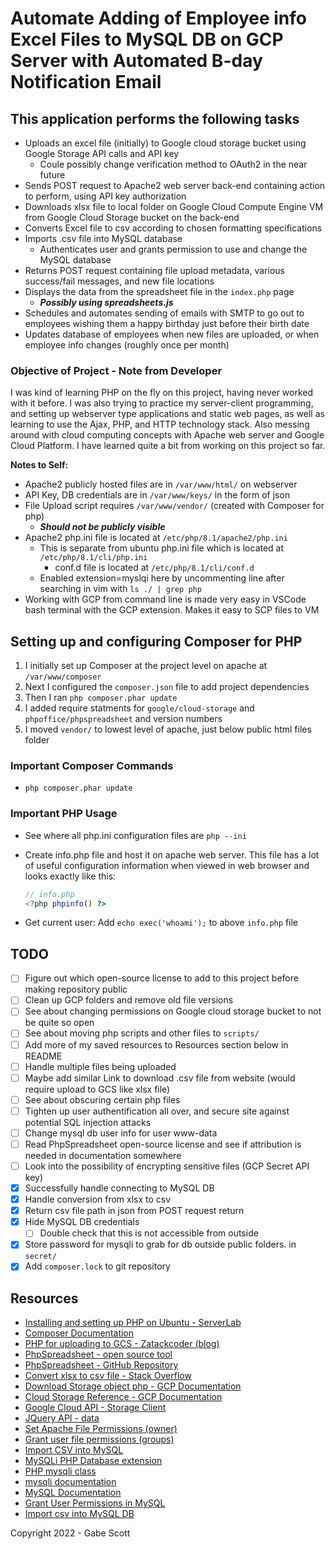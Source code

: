 # Automate Adding of Employee info Excel Files to MySQL DB on GCP Server with Automated B-day Notification Email

## This application performs the following tasks

- Uploads an excel file (initially) to Google cloud storage bucket using Google Storage API calls and API key
  - Coule possibly change verification method to OAuth2 in the near future
- Sends POST request to Apache2 web server back-end containing action to perform, using API key authorization
- Downloads xlsx file to local folder on Google Cloud Compute Engine VM from Google Cloud Storage bucket on the back-end
- Converts Excel file to csv according to chosen formatting specifications
- Imports .csv file into MySQL database
  - Authenticates user and grants permission to use and change the MySQL database
- Returns POST request containing file upload metadata, various success/fail messages, and new file locations
- Displays the data from the spreadsheet file in the ```index.php``` page
  - ***Possibly using spreadsheets.js***
- Schedules and automates sending of emails with SMTP to go out to employees wishing them a happy birthday just before their birth date
- Updates database of employees when new files are uploaded, or when employee info changes (roughly once per month)

### Objective of Project - Note from Developer

I was kind of learning PHP on the fly on this project, having never worked with it before. I was also trying to practice my server-client programming, and setting up webserver type applications and static web pages, as well as learning to use the Ajax, PHP, and HTTP technology stack. Also messing around with cloud computing concepts with Apache web server and Google Cloud Platform. I have learned quite a bit from working on this project so far.

**Notes to Self:**

- Apache2 publicly hosted files are in ```/var/www/html/``` on webserver
- API Key, DB credentials are in ```/var/www/keys/``` in the form of json
- File Upload script requires ```/var/www/vendor/``` (created with Composer for php)
  - ***Should not be publicly visible***
- Apache2 php.ini file is located at ```/etc/php/8.1/apache2/php.ini```
  - This is separate from ubuntu php.ini file which is located at ```/etc/php/8.1/cli/php.ini``` 
    - conf.d file is located at ```/etc/php/8.1/cli/conf.d```
  - Enabled extension=myslqi here by uncommenting line after searching in vim with ```ls ./ | grep php```
- Working with GCP from command line is made very easy in VSCode bash terminal with the GCP extension. Makes it easy to SCP files to VM

## Setting up and configuring Composer for PHP

1. I initially set up Composer at the project level on apache at ```/var/www/composer```
2. Next I configured the ```composer.json``` file to add project dependencies
3. Then I ran ```php composer.phar update```
4. I added require statments for ```google/cloud-storage``` and ```phpoffice/phpspreadsheet``` and version numbers
5. I moved ```vendor/``` to lowest level of apache, just below public html files folder

### Important Composer Commands

- ```php composer.phar update```

### Important PHP Usage

- See where all php.ini configuration files are ```php --ini```
- Create info.php file and host it on apache web server. This file has a lot of useful configuration information when viewed in web browser and looks exactly like this:

  ```php
  // info.php
  <?php phpinfo() ?>
  ```

- Get current user: Add ```echo exec('whoami');``` to above ```info.php``` file

## TODO

- [ ] Figure out which open-source license to add to this project before making repository public
- [ ] Clean up GCP folders and remove old file versions
- [ ] See about changing permissions on Google cloud storage bucket to not be quite so open
- [ ] See about moving php scripts and other files to ```scripts/```
- [ ] Add more of my saved resources to Resources section below in README
- [ ] Handle multiple files being uploaded
- [ ] Maybe add similar Link to download .csv file from website (would require upload to GCS like xlsx file)
- [ ] See about obscuring certain php files
- [ ] Tighten up user authentification all over, and secure site against potential SQL injection attacks
- [ ] Change mysql db user info for user www-data
- [ ] Read PhpSpreadsheet open-source license and see if attribution is needed in documentation somewhere
- [ ] Look into the possibility of encrypting sensitive files (GCP Secret API key)
- [x] Successfully handle connecting to MySQL DB
- [x] Handle conversion from xlsx to csv
- [x] Return csv file path in json from POST request return
- [x] Hide MySQL DB credentials
  - [ ] Double check that this is not accessible from outside
- [x] Store password for mysqli to grab for db outside public folders. in ```secret/```
- [x] Add ```composer.lock``` to git repository

## Resources

- [Installing and setting up PHP on Ubuntu - ServerLab](https://www.serverlab.ca/tutorials/linux/web-servers-linux/installing-php-for-apache-on-ubuntu/)
- [Composer Documentation](https://getcomposer.org/doc/01-basic-usage.md)
- [PHP for uploading to GCS - Zatackcoder (blog)](https://zatackcoder.com/upload-file-to-google-cloud-storage-using-php/)
- [PhpSpreadsheet - open source tool](https://phpspreadsheet.readthedocs.io/en/latest/topics/reading-and-writing-to-file/)
- [PhpSpreadsheet - GitHub Repository](https://github.com/PHPOffice/PhpSpreadsheet)
- [Convert xlsx to csv file - Stack Overflow](https://stackoverflow.com/questions/6895665/convert-xlsx-file-to-csv-file-using-php)
- [Download Storage object php - GCP Documentation](https://cloud.google.com/storage/docs/downloading-objects#storage-download-object-php)
- [Cloud Storage Reference - GCP Documentation](https://cloud.google.com/storage/docs/reference/libraries)
- [Google Cloud API - Storage Client](https://googleapis.github.io/google-cloud-php/#/docs/google-cloud/v0.122.0/storage/storageclient)
- [JQuery API - data](https://api.jquery.com/data/)
- [Set Apache File Permissions (owner)](https://askubuntu.com/questions/1334375/how-to-set-both-www-data-and-me-as-owner)
- [Grant user file permissions (groups)](https://askubuntu.com/questions/365087/grant-a-user-permissions-on-www-data-owned-var-www)
- [Import CSV into MySQL](https://www.phpflow.com/php/import-csv-file-into-mysql/)
- [MySQLi PHP Database extension](https://www.php.net/manual/en/book.mysqli.php)
- [PHP mysqli class](https://www.php.net/manual/en/class.mysqli)
- [mysqli documentation](https://www.php.net/manual/en/class.mysqli.php)
- [MySQL Documentation](https://dev.mysql.com/doc/refman/8.0/en/)
- [Grant User Permissions in MySQL](https://phoenixnap.com/kb/how-to-create-new-mysql-user-account-grant-privileges)
- [Import csv into MySQL DB](https://www.phpflow.com/php/import-csv-file-into-mysql/)

Copyright 2022 - Gabe Scott
